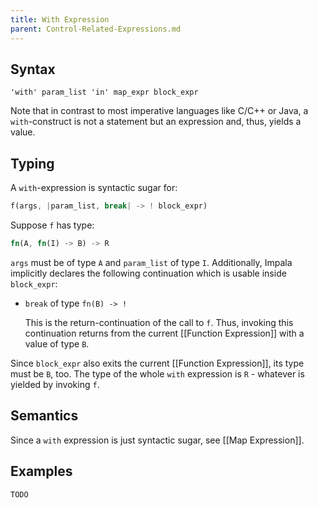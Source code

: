 ```yaml
---
title: With Expression
parent: Control-Related-Expressions.md
---
```


## Syntax

```
'with' param_list 'in' map_expr block_expr
```

Note that in contrast to most imperative languages like C/C++ or Java, a ```with```-construct is not a statement but an expression and, thus, yields a value.

## Typing

A ```with```-expression is syntactic sugar for:
```rust
f(args, |param_list, break| -> ! block_expr)
```

Suppose ```f``` has type:
```rust
fn(A, fn(I) -> B) -> R
```
```args``` must be of type ```A``` and ```param_list``` of type ```I```.
Additionally, Impala implicitly declares the following continuation which is usable inside ```block_expr```:

* ```break``` of type ```fn(B) -> !```

   This is the return-continuation of the call to ```f```.
   Thus, invoking this continuation returns from the current [[Function Expression]] with a value of type ```B```.

Since ```block_expr``` also exits the current [[Function Expression]],  its type must be ```B```, too.
The type of the whole ```with``` expression is ```R``` - whatever is yielded by invoking ```f```.

## Semantics

Since a ```with``` expression is just syntactic sugar, see [[Map Expression]].

## Examples

```rust
TODO
```

